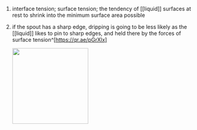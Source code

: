 1. interface tension; surface tension; the tendency of [[liquid]] surfaces at rest to shrink into the minimum surface area possible
2. if the spout has a sharp edge, dripping is going to be less likely as the [[liquid]] likes to pin to sharp edges, and held there by the forces of surface tension^[https://qr.ae/pGrXlx]

	<img src="https://qph.fs.quoracdn.net/main-qimg-5940038811eebc3619b0c0dd216a7818" width="200" />